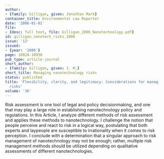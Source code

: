 ```yaml
---
author:
- {family: Gilligan, given: Jonathan Mark}
container_title: Environmental Law Reporter
date: '2006-01-01'
file:
- {desc: full text, file: Gilligan_2006_Nanotechnology.pdf}
id: gilligan_nanotech_risks_2006
issue: '12'
issued:
- {year: '2006'}
page: 10924-10930
pub_type: article-journal
short_author:
- {family: Gilligan, given: J. M.}
short_title: Managing nanotechnology risks
status: published
title: 'Flexibility, clarity, and legitimacy: Considerations for managing nanotechnolgy
  risks'
volume: '36'
---
```

Risk assessment is one tool of legal and policy decisionmaking, and one that may play a large role in establishing nanotechnology policy and regulations. In this Article, I analyze different methods of risk assessment and applies these methods to nanotechnology. I challenge the notion that people perceive and react to risk in a logical way, postulating that both experts and laypeople are susceptible to irrationality when it comes to risk perception. I conclude with a determination that a singular approach to risk management of nanotechnology may not be enough; rather, multiple risk management methods should be utilized depending on qualitative assessments of different nanotechnologies.
